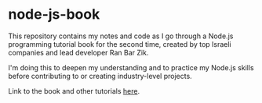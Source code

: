 # node-js-book
This repository contains my notes and code as I go through a Node.js programming tutorial book for the second time, created by top Israeli companies and lead developer Ran Bar Zik. 

I'm doing this to deepen my understanding and to practice my Node.js skills before contributing to or creating industry-level projects.  

Link to the book and other tutorials [here](https://hebdevbook.com/).
